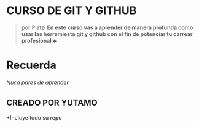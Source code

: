 # CURSO DE GIT Y GITHUB
> por Platzi
**En este curso vas a aprender de manera profunda como usar las herramiesta git y github con el fin de potenciar tu carrear profesional**
&clubs;

# Recuerda
###### Nuca pares de aprender

## CREADO POR YUTAMO
*Incluye todo su repo